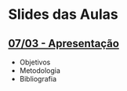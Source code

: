 # Slides das Aulas

## [07/03 - Apresentação](./slides/01-intro/01-intro.html)
 - Objetivos
 - Metodologia
 - Bibliografia

<!--
## [25/08 - Introdução ao C++](./02-cpp)
 - Variáveis e tipos
 - Operadores e expressões
 - Entrada e saída

## [30/08 - Operadores e Expressões](./03-operadores_e_expressoes/)
 - Operadores em C++
   - Atribuição
   - Operadores aritméticos
   - Operadores relacionais
   - Operadores lógicos
- Expressões
   - Expressões aritméticas
   - Expressões lógicas
- Conversão entre tipos

## [01/09 - Comandos de Seleção](./04-comandos_selecao/)
- Comando `if` e `if-else`
- Comando `switch`
- Operador ternário

## [13/04 - Comandos de Seleção: Exercícios](./exercicios_selecao/)
- Exercícios com comandos `if-else`, `switch` e operador `? :`

## [06/09 - Comandos de Repetição I](./05-comando_repeticao_for/)
- Comando de repetição `for`
- Exercícios

## [08/09 - Comandos de Repetição II](./06-comando_repeticao_while/)
- Comando de repetição `while`
- Comando de repetição `do.. while`
- Comandos `break` e `continue`
- Exercícios

## [13/09 - Funções I](./07-funcoes1/)
- Chamada de funções
- Assinatura de funções
- Definição de funções

## [15/09 - Funções: Exercícios](./exercicios_funcoes/)
- Exercícios com funções que retornam um valor

## [20/09 - Funções II](./08-funcoes2/)
- Função sem retorno (funções tipo `void`)
- Passagem de parâmetro por valor por referência

## [22/09 - Funções III](./09-funcoes3/)
- Parâmetros de entrada
- Parâmetros de saída
- Parâmetros de entrada e saída

## [27/09 - Exercícios Extra 1](./exercicios_extra1/)

## [29/09 - Revisão - Unidade 1](./revisao_unidade1/)

## [04/10 - Funções Recursivas](./10-funcoes_rec/)
- Estruturas recursivas
- Passo base e passo recursivo

## [06/10 - Funções Recursivas - Exercícios](./exercicios_funcoes_rec)

## [11/10 - Vetores](./11-vetores/)
- Sintaxe de declaração
- Acesso às posições
- Inicialização
- Exercícios

## [13/10 - Funções e Vetores](./12-funcoes_e_vetores/)
- Sintaxe de implementação de funções com vetores
- Funções recursivas com vetores
- Exercícios

## [25/10 - Geração de Números Aleatórios](./13-numeros_aleatorios/)
- Geração de números aleatórios em C++:
  - Geração de números aleatórios inteiros em intervalos de interesse
  - Geração de números aleatórios reais
  - Geração de caracteres aleatórios
- Exercícios

## [27/10 - Funções e Vetores - Exercícios](./exercicios_funcoes_e_vetores)

## [01/11 - Matrizes](./14-matrizes/)
- Sintaxe de declaração
- Acesso às posições
- Inicialização
- Exercícios

## [03/11 - Funções e Matrizes](./15-funcoes_e_matrizes/)
- Sintaxe de implementação de funções com matrizes
- Exercícios

## [08/11 - Exercícios Extra 2](./multiplicacao_matricial/)

## [10/11 - Revisão - Unidade 2](./revisao_unidade2/)

## [17/11 - Strings I](./16-strings1/)
- Caractere delimitador `\0`
- Inicialização
- Entrada/saída
- Funções de manipulação de strings

## [22/11 - Strings II](./17-strings2/)
- Leitura de strings com espaços em branco
- Exercícios

## [24/11 - Strings - Exercícios](./exercicios_strings)

## [29/11 - Tipos Estruturados I](./18-tipos_estruturados1/)
- Definição de tipos estruturados
- Operações com variáveis de tipos estruturados
- Vetores de variáveis de tipos estruturados
- Exercícios

## [01/12 - Tipos Estruturados II](./19-tipos_estruturados2/)
- Uso de tipos estruturados em funções
- Exercícios

## [06/12 - Ordenação](./20-ordenacao/)
- Ordenação
- Ordenação com tipos estruturados
  - Ordem crescente/decrescente de campos numéricos
  - Ordem alfabética de campos string

## [08/12 - Tipos Estruturados - Exercícios](./exercicios_tipos_estruturados)

## [13/12 - Aplicações com Matrizes de Relações](./21-aplicacoes)

## [15/12 - Revisão - Unidade 3](./revisao_unidade3/)

## [08/06 - Funções e Matrizes - Exercícios](./15a-funcoes_e_matrizes_exercicios)

-->